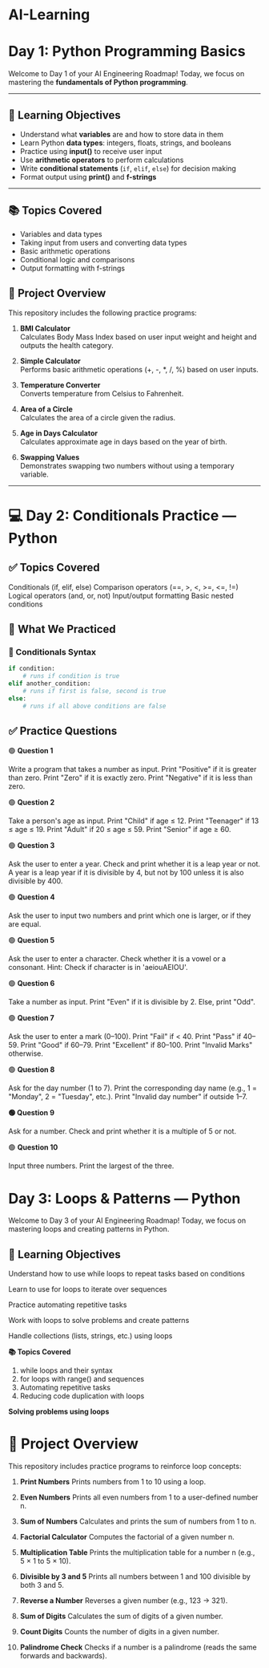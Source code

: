 # AI-Learning

# Day 1: Python Programming Basics

Welcome to Day 1 of your AI Engineering Roadmap! Today, we focus on mastering the **fundamentals of Python programming**.

---

## 🎯 Learning Objectives

- Understand what **variables** are and how to store data in them
- Learn Python **data types**: integers, floats, strings, and booleans
- Practice using **input()** to receive user input
- Use **arithmetic operators** to perform calculations
- Write **conditional statements** (`if`, `elif`, `else`) for decision making
- Format output using **print()** and **f-strings**

---

## 📚 Topics Covered

- Variables and data types
- Taking input from users and converting data types
- Basic arithmetic operations
- Conditional logic and comparisons
- Output formatting with f-strings

## 📝 Project Overview

This repository includes the following practice programs:

1. **BMI Calculator**  
   Calculates Body Mass Index based on user input weight and height and outputs the health category.

2. **Simple Calculator**  
   Performs basic arithmetic operations (+, -, \*, /, %) based on user inputs.

3. **Temperature Converter**  
   Converts temperature from Celsius to Fahrenheit.

4. **Area of a Circle**  
   Calculates the area of a circle given the radius.

5. **Age in Days Calculator**  
   Calculates approximate age in days based on the year of birth.

6. **Swapping Values**  
   Demonstrates swapping two numbers without using a temporary variable.

---

# 💻 Day 2: Conditionals Practice — Python

## ✅ Topics Covered

Conditionals (if, elif, else)
Comparison operators (==, >, <, >=, <=, !=)
Logical operators (and, or, not)
Input/output formatting
Basic nested conditions

## 🧾 What We Practiced

### 🌟 Conditionals Syntax

```python
if condition:
    # runs if condition is true
elif another_condition:
    # runs if first is false, second is true
else:
    # runs if all above conditions are false
```

## ✅ Practice Questions

🟢 **Question 1**

Write a program that takes a number as input.
Print "Positive" if it is greater than zero.
Print "Zero" if it is exactly zero.
Print "Negative" if it is less than zero.

🟢 **Question 2**

Take a person's age as input.
Print "Child" if age ≤ 12.
Print "Teenager" if 13 ≤ age ≤ 19.
Print "Adult" if 20 ≤ age ≤ 59.
Print "Senior" if age ≥ 60.

🟢 **Question 3**

Ask the user to enter a year.
Check and print whether it is a leap year or not.
A year is a leap year if it is divisible by 4, but not by 100 unless it is also divisible by 400.

🟢 **Question 4**

Ask the user to input two numbers and print which one is larger, or if they are equal.

🟢 **Question 5**

Ask the user to enter a character.
Check whether it is a vowel or a consonant.
Hint: Check if character is in 'aeiouAEIOU'.

🟢 **Question 6**

Take a number as input.
Print "Even" if it is divisible by 2.
Else, print "Odd".

🟢 **Question 7**

Ask the user to enter a mark (0–100).
Print "Fail" if < 40.
Print "Pass" if 40–59.
Print "Good" if 60–79.
Print "Excellent" if 80–100.
Print "Invalid Marks" otherwise.

🟢 **Question 8**

Ask for the day number (1 to 7).
Print the corresponding day name (e.g., 1 = "Monday", 2 = "Tuesday", etc.).
Print "Invalid day number" if outside 1–7.

**🟢 Question 9**

Ask for a number.
Check and print whether it is a multiple of 5 or not.

🟢 **Question 10**

Input three numbers.
Print the largest of the three.

# Day 3: Loops & Patterns — Python

Welcome to Day 3 of your AI Engineering Roadmap! Today, we focus on mastering loops and creating patterns in Python.

## 🎯 Learning Objectives

Understand how to use while loops to repeat tasks based on conditions

Learn to use for loops to iterate over sequences

Practice automating repetitive tasks

Work with loops to solve problems and create patterns

Handle collections (lists, strings, etc.) using loops

**📚 Topics Covered**

1. while loops and their syntax
2. for loops with range() and sequences
3. Automating repetitive tasks
4. Reducing code duplication with loops

**Solving problems using loops**

# 📝 Project Overview

This repository includes practice programs to reinforce loop concepts:

1. **Print Numbers**
   Prints numbers from 1 to 10 using a loop.

2. **Even Numbers**
   Prints all even numbers from 1 to a user-defined number n.

3. **Sum of Numbers**
   Calculates and prints the sum of numbers from 1 to n.

4. **Factorial Calculator**
   Computes the factorial of a given number n.

5. **Multiplication Table**
   Prints the multiplication table for a number n (e.g., 5 × 1 to 5 × 10).

6. **Divisible by 3 and 5**
   Prints all numbers between 1 and 100 divisible by both 3 and 5.

7. **Reverse a Number**
   Reverses a given number (e.g., 123 → 321).

8. **Sum of Digits**
   Calculates the sum of digits of a given number.

9. **Count Digits**
   Counts the number of digits in a given number.

10. **Palindrome Check**
    Checks if a number is a palindrome (reads the same forwards and backwards).
